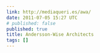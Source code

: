 ```yaml
---
link: http://mediaqueri.es/awa/
date: 2011-07-05 15:27 UTC
# published: false
published: true
title: Andersson-Wise Architects
tags: []
---
```



